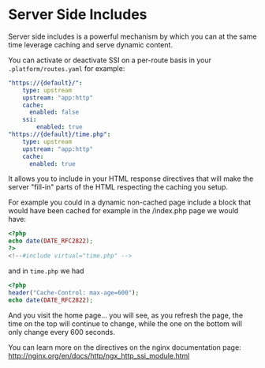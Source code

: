 # Server Side Includes
Server side includes is a powerful mechanism by which you can at the same time
leverage caching and serve dynamic content.

You can activate or deactivate SSI on a per-route basis in your
`.platform/routes.yaml` for example:

```yaml
"https://{default}/":
    type: upstream
    upstream: "app:http"
    cache:
      enabled: false
    ssi:
        enabled: true
"https://{default}/time.php":
    type: upstream
    upstream: "app:http"
    cache:
      enabled: true
```

It allows you to include in your HTML response directives that will make the
server "fill-in" parts of the HTML respecting the caching you setup.

For example you could in a dynamic non-cached page include a block that would
have been cached for example in the /index.php page we would have:

```php
<?php
echo date(DATE_RFC2822);
?>
<!--#include virtual="time.php" -->
```

and in `time.php` we had

```php
<?php
header("Cache-Control: max-age=600");
echo date(DATE_RFC2822);
```

And you visit the home page... you will see, as you refresh the page, the time
on the top will continue to change, while the one on the bottom will only change
every 600 seconds.

You can learn more on the directives on the nginx documentation page:
http://nginx.org/en/docs/http/ngx_http_ssi_module.html
